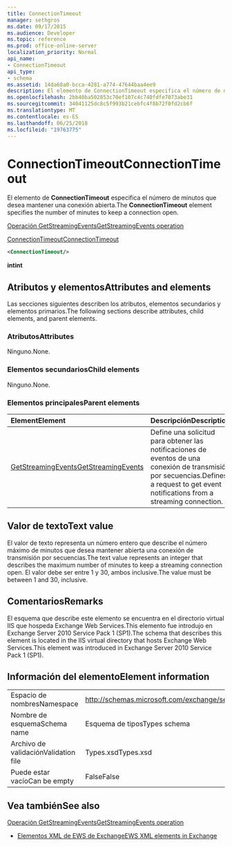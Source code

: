 ```yaml
---
title: ConnectionTimeout
manager: sethgros
ms.date: 09/17/2015
ms.audience: Developer
ms.topic: reference
ms.prod: office-online-server
localization_priority: Normal
api_name:
- ConnectionTimeout
api_type:
- schema
ms.assetid: 14da68a0-bcca-4281-a774-47644baa4ee9
description: El elemento de ConnectionTimeout especifica el número de minutos que desea mantener una conexión abierta.
ms.openlocfilehash: 2bb40ba502853c70ef107c4c740fdfe7073abe31
ms.sourcegitcommit: 34041125dc8c5f993b21cebfc4f8b72f0fd2cb6f
ms.translationtype: MT
ms.contentlocale: es-ES
ms.lasthandoff: 06/25/2018
ms.locfileid: "19763775"
---
```

# <a name="connectiontimeout"></a><span data-ttu-id="62a96-103">ConnectionTimeout</span><span class="sxs-lookup"><span data-stu-id="62a96-103">ConnectionTimeout</span></span>

<span data-ttu-id="62a96-104">El elemento de **ConnectionTimeout** especifica el número de minutos que desea mantener una conexión abierta.</span><span class="sxs-lookup"><span data-stu-id="62a96-104">The **ConnectionTimeout** element specifies the number of minutes to keep a connection open.</span></span> 
  
[<span data-ttu-id="62a96-105">Operación GetStreamingEvents</span><span class="sxs-lookup"><span data-stu-id="62a96-105">GetStreamingEvents operation</span></span>](getstreamingevents-operation.md)
  
[<span data-ttu-id="62a96-106">ConnectionTimeout</span><span class="sxs-lookup"><span data-stu-id="62a96-106">ConnectionTimeout</span></span>](connectiontimeout.md)
  
```xml
<ConnectionTimeout/>
```

 <span data-ttu-id="62a96-107">**int**</span><span class="sxs-lookup"><span data-stu-id="62a96-107">**int**</span></span>
## <a name="attributes-and-elements"></a><span data-ttu-id="62a96-108">Atributos y elementos</span><span class="sxs-lookup"><span data-stu-id="62a96-108">Attributes and elements</span></span>

<span data-ttu-id="62a96-109">Las secciones siguientes describen los atributos, elementos secundarios y elementos primarios.</span><span class="sxs-lookup"><span data-stu-id="62a96-109">The following sections describe attributes, child elements, and parent elements.</span></span>
  
### <a name="attributes"></a><span data-ttu-id="62a96-110">Atributos</span><span class="sxs-lookup"><span data-stu-id="62a96-110">Attributes</span></span>

<span data-ttu-id="62a96-111">Ninguno.</span><span class="sxs-lookup"><span data-stu-id="62a96-111">None.</span></span>
  
### <a name="child-elements"></a><span data-ttu-id="62a96-112">Elementos secundarios</span><span class="sxs-lookup"><span data-stu-id="62a96-112">Child elements</span></span>

<span data-ttu-id="62a96-113">Ninguno.</span><span class="sxs-lookup"><span data-stu-id="62a96-113">None.</span></span>
  
### <a name="parent-elements"></a><span data-ttu-id="62a96-114">Elementos principales</span><span class="sxs-lookup"><span data-stu-id="62a96-114">Parent elements</span></span>

|<span data-ttu-id="62a96-115">**Element**</span><span class="sxs-lookup"><span data-stu-id="62a96-115">**Element**</span></span>|<span data-ttu-id="62a96-116">**Descripción**</span><span class="sxs-lookup"><span data-stu-id="62a96-116">**Description**</span></span>|
|:-----|:-----|
|[<span data-ttu-id="62a96-117">GetStreamingEvents</span><span class="sxs-lookup"><span data-stu-id="62a96-117">GetStreamingEvents</span></span>](getstreamingevents.md) <br/> |<span data-ttu-id="62a96-118">Define una solicitud para obtener las notificaciones de eventos de una conexión de transmisión por secuencias.</span><span class="sxs-lookup"><span data-stu-id="62a96-118">Defines a request to get event notifications from a streaming connection.</span></span>  <br/> |
   
## <a name="text-value"></a><span data-ttu-id="62a96-119">Valor de texto</span><span class="sxs-lookup"><span data-stu-id="62a96-119">Text value</span></span>

<span data-ttu-id="62a96-120">El valor de texto representa un número entero que describe el número máximo de minutos que desea mantener abierta una conexión de transmisión por secuencias.</span><span class="sxs-lookup"><span data-stu-id="62a96-120">The text value represents an integer that describes the maximum number of minutes to keep a streaming connection open.</span></span> <span data-ttu-id="62a96-121">El valor debe ser entre 1 y 30, ambos inclusive.</span><span class="sxs-lookup"><span data-stu-id="62a96-121">The value must be between 1 and 30, inclusive.</span></span>
  
## <a name="remarks"></a><span data-ttu-id="62a96-122">Comentarios</span><span class="sxs-lookup"><span data-stu-id="62a96-122">Remarks</span></span>

<span data-ttu-id="62a96-123">El esquema que describe este elemento se encuentra en el directorio virtual IIS que hospeda Exchange Web Services.This elemento fue introdujo en Exchange Server 2010 Service Pack 1 (SP1).</span><span class="sxs-lookup"><span data-stu-id="62a96-123">The schema that describes this element is located in the IIS virtual directory that hosts Exchange Web Services.This element was introduced in Exchange Server 2010 Service Pack 1 (SP1).</span></span>
  
## <a name="element-information"></a><span data-ttu-id="62a96-124">Información del elemento</span><span class="sxs-lookup"><span data-stu-id="62a96-124">Element information</span></span>

|||
|:-----|:-----|
|<span data-ttu-id="62a96-125">Espacio de nombres</span><span class="sxs-lookup"><span data-stu-id="62a96-125">Namespace</span></span>  <br/> |http://schemas.microsoft.com/exchange/services/2006/types  <br/> |
|<span data-ttu-id="62a96-126">Nombre de esquema</span><span class="sxs-lookup"><span data-stu-id="62a96-126">Schema name</span></span>  <br/> |<span data-ttu-id="62a96-127">Esquema de tipos</span><span class="sxs-lookup"><span data-stu-id="62a96-127">Types schema</span></span>  <br/> |
|<span data-ttu-id="62a96-128">Archivo de validación</span><span class="sxs-lookup"><span data-stu-id="62a96-128">Validation file</span></span>  <br/> |<span data-ttu-id="62a96-129">Types.xsd</span><span class="sxs-lookup"><span data-stu-id="62a96-129">Types.xsd</span></span>  <br/> |
|<span data-ttu-id="62a96-130">Puede estar vacío</span><span class="sxs-lookup"><span data-stu-id="62a96-130">Can be empty</span></span>  <br/> |<span data-ttu-id="62a96-131">False</span><span class="sxs-lookup"><span data-stu-id="62a96-131">False</span></span>  <br/> |
   
## <a name="see-also"></a><span data-ttu-id="62a96-132">Vea también</span><span class="sxs-lookup"><span data-stu-id="62a96-132">See also</span></span>



[<span data-ttu-id="62a96-133">Operación GetStreamingEvents</span><span class="sxs-lookup"><span data-stu-id="62a96-133">GetStreamingEvents operation</span></span>](getstreamingevents-operation.md)


- [<span data-ttu-id="62a96-134">Elementos XML de EWS de Exchange</span><span class="sxs-lookup"><span data-stu-id="62a96-134">EWS XML elements in Exchange</span></span>](ews-xml-elements-in-exchange.md)

